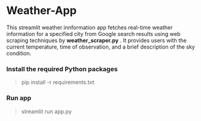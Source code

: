 # Weather-App
This streamlit weather innformation app fetches real-time weather information for a specified city from Google search results using web scraping techniques by **weather_scraper.py** . It provides users with the current temperature, time of observation, and a brief description of the sky condition.

### Install the required Python packages

>pip install -r requirements.txt

### Run app

>streamlit run app.py

